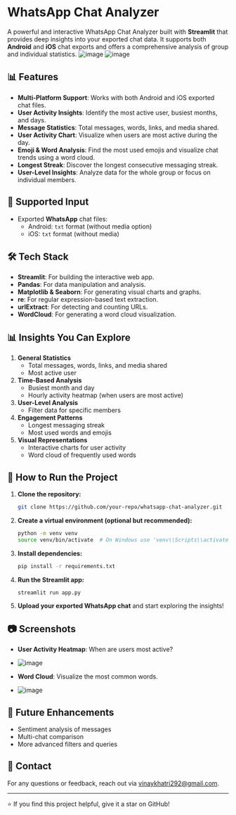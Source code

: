 # WhatsApp Chat Analyzer

A powerful and interactive WhatsApp Chat Analyzer built with **Streamlit** that provides deep insights into your exported chat data. It supports both **Android** and **iOS** chat exports and offers a comprehensive analysis of group and individual statistics.
![image](https://github.com/user-attachments/assets/144131bc-55b5-4989-8374-388af94c46ef)
![image](https://github.com/user-attachments/assets/72e03620-6dc3-4675-a158-5efbd352713a)

## 📊 Features

- **Multi-Platform Support**: Works with both Android and iOS exported chat files.
- **User Activity Insights**: Identify the most active user, busiest months, and days.
- **Message Statistics**: Total messages, words, links, and media shared.
- **User Activity Chart**: Visualize when users are most active during the day.
- **Emoji & Word Analysis**: Find the most used emojis and visualize chat trends using a word cloud.
- **Longest Streak**: Discover the longest consecutive messaging streak.
- **User-Level Insights**: Analyze data for the whole group or focus on individual members.

## 📁 Supported Input

- Exported **WhatsApp** chat files:
  - Android: `txt` format (without media option)
  - iOS: `txt` format (without media)

## 🛠️ Tech Stack

- **Streamlit**: For building the interactive web app.
- **Pandas**: For data manipulation and analysis.
- **Matplotlib & Seaborn**: For generating visual charts and graphs.
- **re**: For regular expression-based text extraction.
- **urlExtract**: For detecting and counting URLs.
- **WordCloud**: For generating a word cloud visualization.

## 📊 Insights You Can Explore

1. **General Statistics**
   - Total messages, words, links, and media shared
   - Most active user
2. **Time-Based Analysis**
   - Busiest month and day
   - Hourly activity heatmap (when users are most active)
3. **User-Level Analysis**
   - Filter data for specific members
4. **Engagement Patterns**
   - Longest messaging streak
   - Most used words and emojis
5. **Visual Representations**
   - Interactive charts for user activity
   - Word cloud of frequently used words

## 🚀 How to Run the Project

1. **Clone the repository:**

   ```bash
   git clone https://github.com/your-repo/whatsapp-chat-analyzer.git
   ```

2. **Create a virtual environment (optional but recommended):**

   ```bash
   python -m venv venv
   source venv/bin/activate  # On Windows use 'venv\\Scripts\\activate'
   ```

3. **Install dependencies:**

   ```bash
   pip install -r requirements.txt
   ```

4. **Run the Streamlit app:**

   ```bash
   streamlit run app.py
   ```

5. **Upload your exported WhatsApp chat** and start exploring the insights!

## 📷 Screenshots

- **User Activity Heatmap**: When are users most active?
- ![image](https://github.com/user-attachments/assets/9b473ddc-9993-4806-8474-94389e4560b0)

- **Word Cloud**: Visualize the most common words.
- ![image](https://github.com/user-attachments/assets/3f653ad4-97d8-4987-937f-026dc72e78ff)

## 📌 Future Enhancements

- Sentiment analysis of messages
- Multi-chat comparison
- More advanced filters and queries


## 📧 Contact

For any questions or feedback, reach out via [vinaykhatri292@gmail.com](mailto:your-email@example.com).

---

⭐ If you find this project helpful, give it a star on GitHub!

